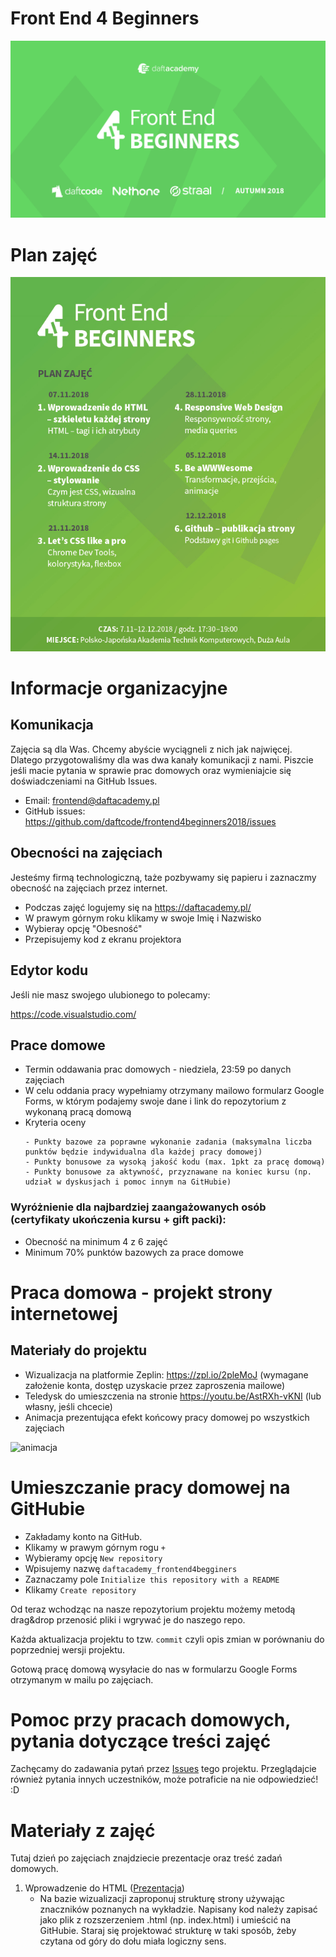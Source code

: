 # Front End 4 Beginners

![baner kursu](assets/baner.png)

# Plan zajęć

![plan zajec](assets/plan_zajec.jpg)

# Informacje organizacyjne

## Komunikacja
Zajęcia są dla Was. Chcemy abyście wyciągneli z nich jak najwięcej. Dlatego przygotowaliśmy dla was dwa kanały komunikacji z nami. Piszcie jeśli macie pytania w sprawie prac domowych oraz wymieniajcie się doświadczeniami na GitHub Issues.
- Email: frontend@daftacademy.pl
- GitHub issues: https://github.com/daftcode/frontend4beginners2018/issues

## Obecności na zajęciach
Jesteśmy firmą technologiczną, taże pozbywamy się papieru i zaznaczmy obecność na zajęciach przez internet.
- Podczas zajęć logujemy się na https://daftacademy.pl/
- W prawym górnym roku klikamy w swoje Imię i Nazwisko
- Wybieray opcję "Obesność"
- Przepisujemy kod z ekranu projektora

## Edytor kodu

Jeśli nie masz swojego ulubionego to polecamy:

https://code.visualstudio.com/

## Prace domowe
- Termin oddawania prac domowych - niedziela, 23:59 po danych zajęciach
- W celu oddania pracy wypełniamy otrzymany mailowo formularz Google Forms, w którym podajemy swoje dane i link do repozytorium z wykonaną pracą domową
- Kryteria oceny
    ~~~~
    - Punkty bazowe za poprawne wykonanie zadania (maksymalna liczba punktów będzie indywidualna dla każdej pracy domowej)
    - Punkty bonusowe za wysoką jakość kodu (max. 1pkt za pracę domową)
    - Punkty bonusowe za aktywność, przyznawane na koniec kursu (np. udział w dyskusjach i pomoc innym na GitHubie)
    ~~~~

### Wyróżnienie dla najbardziej zaangażowanych osób (certyfikaty ukończenia kursu + gift packi):
- Obecność na minimum 4 z 6 zajęć
- Minimum 70% punktów bazowych za prace domowe

# Praca domowa - projekt strony internetowej

## Materiały do projektu
- Wizualizacja na platformie Zeplin: https://zpl.io/2pleMoJ (wymagane założenie konta, dostęp uzyskacie przez zaproszenia mailowe)
- Teledysk do umieszczenia na stronie https://youtu.be/AstRXh-vKNI (lub własny, jeśli chcecie)
- Animacja prezentująca efekt końcowy pracy domowej po wszystkich zajęciach

![animacja](assets/video.gif)


# Umieszczanie pracy domowej na GitHubie

- Zakładamy konto na GitHub.
- Klikamy w prawym górnym rogu `+`
- Wybieramy opcję `New repository`
- Wpisujemy nazwę `daftacademy_frontend4begginers`
- Zaznaczamy pole `Initialize this repository with a README`
- Klikamy `Create repository`

Od teraz wchodząc na nasze repozytorium projektu możemy metodą drag&drop przenosić pliki i wgrywać je do naszego repo.

Każda aktualizacja projektu to tzw. `commit` czyli opis zmian w porównaniu do poprzedniej wersji projektu.

Gotową pracę domową wysyłacie do nas w formularzu Google Forms otrzymanym w mailu po zajęciach.

# Pomoc przy pracach domowych, pytania dotyczące treści zajęć
Zachęcamy do zadawania pytań przez [Issues](https://github.com/daftcode/frontend4beginners2018/issues) tego projektu. Przeglądajcie również pytania innych uczestników, może potraficie na nie odpowiedzieć! :D

# Materiały z zajęć
Tutaj dzień po zajęciach znajdziecie prezentacje oraz treść zadań domowych.

1. Wprowadzenie do HTML ([Prezentacja](assets/Wyklad01_Wprowadzenie_do_HTML.pdf))
    - Na bazie wizualizacji zaproponuj strukturę strony używając znaczników poznanych na wykładzie.
Napisany kod należy zapisać jako plik z rozszerzeniem .html (np. index.html) i umieścić na GitHubie.
Staraj się projektować strukturę w taki sposób, żeby czytana od góry do dołu miała logiczny sens.
